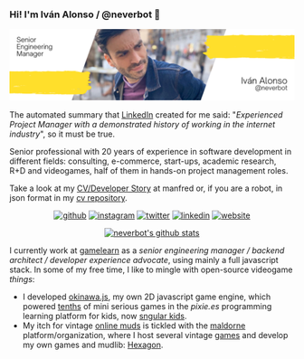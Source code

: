 ### Hi! I'm Iván Alonso / @neverbot 👋
![](https://github.com/neverbot/neverbot/raw/master/banner.png)

The automated summary that [LinkedIn](https://www.linkedin.com/in/ivanalonso/) created for me said: "_Experienced Project Manager with a demonstrated history of working in the internet industry_", so it must be true.

Senior professional with 20 years of experience in software development in different fields: consulting, e-commerce, start-ups, academic research, R+D and videogames, half of them in hands-on project management roles.

Take a look at my [CV/Developer Story](https://www.getmanfred.com/profile/neverbot) at manfred or, if you are a robot, in json format in my [cv repository](https://github.com/neverbot/cv).

<div align="center">

[<img src='https://cdn.jsdelivr.net/npm/simple-icons@3.0.1/icons/github.svg' alt='github' height='20'>](https://github.com/neverbot) [<img src='https://cdn.jsdelivr.net/npm/simple-icons@3.0.1/icons/instagram.svg' alt='instagram' height='20'>](https://www.instagram.com/neverbot/) [<img src='https://cdn.jsdelivr.net/npm/simple-icons@3.0.1/icons/twitter.svg' alt='twitter' height='20'>](https://twitter.com/neverbot) [<img src='https://cdn.jsdelivr.net/npm/simple-icons@3.0.1/icons/linkedin.svg' alt='linkedin' height='20'>](https://www.linkedin.com/in/ivanalonso/) [<img src='https://cdn.jsdelivr.net/npm/simple-icons@3.0.1/icons/icloud.svg' alt='website' height='20'>](https://www.neverbot.com)

</div>
 
<div align="center">

[![neverbot's github stats](https://github-readme-stats-five-iota-96.vercel.app/api?username=neverbot&show_icons=true&count_private=true)](https://github.com/anuraghazra/github-readme-stats)

</div>

I currently work at [gamelearn](https://github.com/gamelearn) as a _senior engineering manager / backend architect / developer experience advocate_, using mainly a full javascript stack. In some of my free time, I like to mingle with open-source videogame _things_:

* I developed [okinawa.js](https://github.com/okinawajs/okinawa.js), my own 2D javascript game engine, which powered [tenths](https://kids.sngular.com/repository) of mini serious games in the *pixie.es* programming learning platform for kids, now [sngular kids](https://kids.sngular.com/).
* My itch for vintage [online muds](https://en.wikipedia.org/wiki/Multi-user_dungeon) is tickled with the [maldorne](https://maldorne.org/) platform/organization, where I host several vintage [games](https://maldorne.org/games/) and develop my own games and mudlib: [Hexagon](https://github.com/maldorne/hexagon).
